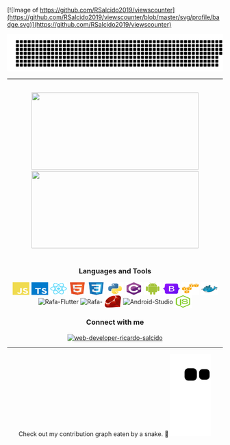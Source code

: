 

[![Image of https://github.com/RSalcido2019/viewscounter](https://github.com/RSalcido2019/viewscounter/blob/master/svg/profile/badge.svg)](https://github.com/RSalcido2019/viewscounter)  

<p align=center>
    <img src=https://github.com/RSalcido2019/RSalcido2019/blob/main/gitartwork.svg />
</p>

<!--
**RSalcido2019/RSalcido2019** is a ✨ _special_ ✨ repository because its `README.md` (this file) appears on your GitHub profile.

Here are some ideas to get you started:

- 🔭 I’m currently working on ...
- 🌱 I’m currently learning ...
- 👯 I’m looking to collaborate on ...
- 🤔 I’m looking for help with ...
- 💬 Ask me about ...
- 📫 How to reach me: ...
- 😄 Pronouns: ...
- ⚡ Fun fact: ...
-->


---

<div style="display: inline_block" align="center"><br>
  <img height="180em" width="390" src="https://github-readme-stats.vercel.app/api?username=rsalcido2019&show_icons=true&theme=dark&count_private=true" />
    
  <img height="180em" width="390" src="https://github-readme-streak-stats.herokuapp.com/?user=rsalcido2019&theme=dark" />
</div>
<div style="display: inline_block" align="center"><br>
  <h3 align="center">Languages and Tools</h3>
  <img align="center" alt="Rafa-Js" height="30" width="40" src="https://raw.githubusercontent.com/devicons/devicon/master/icons/javascript/javascript-plain.svg">
  <img align="center" alt="Rafa-Ts" height="30" width="40" src="https://raw.githubusercontent.com/devicons/devicon/master/icons/typescript/typescript-plain.svg">
  <img align="center" alt="Rafa-React" height="30" width="40" src="https://raw.githubusercontent.com/devicons/devicon/master/icons/react/react-original.svg">
  <img align="center" alt="Rafa-HTML" height="30" width="40" src="https://raw.githubusercontent.com/devicons/devicon/master/icons/html5/html5-original.svg">
  <img align="center" alt="Rafa-CSS" height="30" width="40" src="https://raw.githubusercontent.com/devicons/devicon/master/icons/css3/css3-original.svg">
  <img align="center" alt="Rafa-Python" height="30" width="40" src="https://raw.githubusercontent.com/devicons/devicon/master/icons/python/python-original.svg">
  <img align="center" alt="Rafa-Csharp" height="30" width="40" src="https://raw.githubusercontent.com/devicons/devicon/master/icons/csharp/csharp-original.svg">
  <img align="center" alt="Rafa-Android" height="30" width="40" src="https://raw.githubusercontent.com/devicons/devicon/master/icons/android/android-original.svg">
  <img align="center" alt="Rafa-Bootstrap" height="30" width="40" src="https://raw.githubusercontent.com/devicons/devicon/master/icons/bootstrap/bootstrap-original.svg">
  <img align="center" alt="Rafa-AWS" height="30" width="40" src="https://raw.githubusercontent.com/devicons/devicon/master/icons/amazonwebservices/amazonwebservices-original.svg">
  <img align="center" alt="Rafa-Docker" height="30" width="40" src="https://raw.githubusercontent.com/devicons/devicon/master/icons/docker/docker-original.svg">
  <img align="center" alt="Rafa-Flutter" height="30" width="40" src="https://www.vectorlogo.zone/logos/springio/springio-icon.svg">
  <img align="center" alt="Rafa-" height="30" width="40" src="https://www.vectorlogo.zone/logos/git-scm/git-scm-icon.svg">
  <img align="center" alt="Rafa-" height="30" width="40" src="https://raw.githubusercontent.com/devicons/devicon/master/icons/ruby/ruby-original.svg">
  <img align="center" alt="Android-Studio" height="30" width="40" src="https://cdn.jsdelivr.net/gh/devicons/devicon/icons/androidstudio/androidstudio-original.svg" />
       
  <img align="center" alt="Rafa-" height="30" width="40" src="https://raw.githubusercontent.com/devicons/devicon/master/icons/nodejs/nodejs-original.svg">
</div>
 

<h3 align="center">Connect with me</h3>
<p align="center">
<a href="https://linkedin.com/in/web-developer-ricardo-salcido" target="blank"><img align="center" src="https://raw.githubusercontent.com/rahuldkjain/github-profile-readme-generator/master/src/images/icons/Social/linked-in-alt.svg" alt="web-developer-ricardo-salcido" height="30" width="40" /></a>
</p>


---


  <p align=center> Check out my contribution graph eaten by a snake. 🐍
    <img src=https://github.com/rsalcido2019/rsalcido2019/blob/output/github-contribution-grid-snake.svg#gh-dark-mode <img />
   </p>

